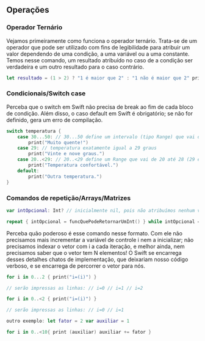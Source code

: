 ## Operações
### Operador Ternário
Vejamos primeiramente como funciona o operador ternário. Trata-se de um operador que pode ser utilizado com fins de legibilidade para atribuir um valor dependendo de uma condição, a uma variável ou a uma constante. Temos nesse comando, um resultado atribuído no caso de a condição ser verdadeira e um outro resultado para o caso contrário.

```swift
let resultado = (1 > 2) ? "1 é maior que 2" : "1 não é maior que 2" print(resultado) // será impresso "1 não é maior que 2"
```

### Condicionais/Switch case
Perceba que o switch em Swift não precisa de break ao fim de cada bloco de condição. Além disso, o caso default em Swift é obrigatório; se não for definido, gera um erro de compilação.
```swift
switch temperatura {
    case 30...50: // 30...50 define um intervalo (tipo Range) que vai de 30 até 50 (inclusive)
        print("Muito quente!")
    case 29: // temperatura exatamente igual a 29 graus
        print("Vinte e nove graus.")
    case 20..<29: // 20..<29 define um Range que vai de 20 até 28 (29 é excluído nesse caso)
        print("Temperatura confortável.")
    default:
        print("Outra temperatura.")
}
```
### Comandos de repetição/Arrays/Matrizes
```swift
var intOpcional: Int? // inicialmente nil, pois não atribuímos nenhum valor

repeat { intOpcional = funcQuePodeRetornarUmInt() } while intOpcional == nil
```

Perceba quão poderoso é esse comando nesse formato. Com ele não precisamos mais incrementar a variável de controle i nem a inicializar; não precisamos indexar o vetor com i a cada iteração, e melhor ainda, nem precisamos saber que o vetor tem N elementos! O Swift se encarrega desses detalhes chatos de implementação, que deixariam nosso código verboso, e se encarrega de percorrer o vetor para nós.

```swift
for i in 0...2 { print("i=(i)") }

// serão impressas as linhas: // i=0 // i=1 // i=2

for i in 0..<2 { print("i=(i)") }

// serão impressas as linhas: // i=0 // i=1

outro exemplo: let fator = 2 var auxiliar = 1

for i in 0..<10{ print (auxiliar) auxiliar += fator }
```
